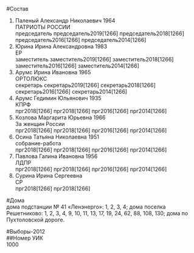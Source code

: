 #Состав  
1. Паленый Александр Николаевич 1964  
    ПАТРИОТЫ РОССИИ  
    председатель председатель2019[1266] председатель2018[1266] председатель2016[1266] председатель2014[1266]  
2. Юрина Ирина Александровна 1983  
    ЕР  
    заместитель заместитель2019[1266] заместитель2018[1266] заместитель2016[1266] заместитель2014[1266]  
3. Арумс Ирина Ивановна 1965  
    ОРТОЛЮКС  
    секретарь секретарь2019[1266] секретарь2018[1266] секретарь2016[1266] секретарь2014[1266]  
4. Арумс Гедимин Юльянович 1935  
    КПРФ  
    прг2018[1266] прг2018[1266] прг2016[1266] прг2014[1266]  
5. Козлова Маргарита Юрьевна 1966  
    За женщин России  
    прг2018[1266] прг2018[1266] прг2016[1266] прг2014[1266]  
6. Осина Татьяна Николаевна 1951  
    собрание-работа  
    прг2018[1266] прг2018[1266] прг2016[1266] прг2014[1266]  
7. Павлова Галина Ивановна 1956  
    ЛДПР  
    прг2018[1266] прг2018[1266] прг2016[1266] прг2014[1266]  
8. Сурина Ирина Сергеевна  
    СР  
    прг2018[1266] прг2018[1266]  
  
#Дома  
дома подстанции № 41 «Ленэнерго»: 1, 2, 3, 4; дома поселка Решетниково: 1, 2, 3, 4, 9, 10, 11, 13, 17, 19, 24, 62, 88, 108, 130; дома по Пухтоловской дороге.  
  
#Выборы-2012  
##Номер УИК  
1000  
